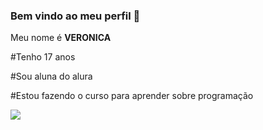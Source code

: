 ### Bem vindo ao meu perfil 💜

Meu nome é **VERONICA**

  #Tenho 17 anos
 
  #Sou aluna do alura
  
  #Estou fazendo o curso para aprender sobre programação


 ![](https://naomekahlo.com/wp-content/uploads/2018/09/c2a396_227732f9635a420ba314af6c8b429e5f.gif)
  
